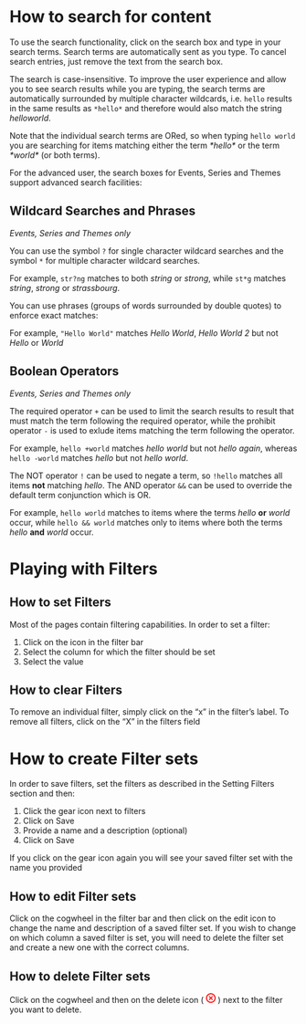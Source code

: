 <!-- Delete icon -->
[icon_delete]:data:image/png;base64,iVBORw0KGgoAAAANSUhEUgAAABEAAAARCAYAAAA7bUf6AAABEklEQVR42q2Uuw4BURRFVYpLoSCYL2PQTTU0vsBXeY14TIyan/Ao6ChQcE6yJTs37phCsTLZ++x7cp+Te9TrNkWhL6yEi/DCdwW/aI+xG/jCUQe6QN13NRlQcCM0hRpqNegNZQZ2Ex+Fp9CF56KrOeTb6n324AQzUDMDAfJnoaRGD0ZCobUwFgx0QYiELWUSjOupiCCaFBjCWwoVIYaeUKYBL1Kxh6hSwAhz+DdqaCjjwT+ouEPkGMzgqjV8y1Y9j9pdxeHLTAqfJVCjRdpMIogGBaa0hLI2gB592ZOZ63R2aGSgDTY7dpzOf+6J0qIbG/5oENKN7aS9nQRr9nAKHnTiejtMK+MrbvO4tP9JnPV/8gansczJeXp0AgAAAABJRU5ErkJggg== "Delete icon"

# How to search for content

To use the search functionality, click on the search box and type in your search terms. Search terms are automatically
sent as you type. To cancel search entries, just remove the text from the search box.

The search is case-insensitive. To improve the user experience and allow you to see search results while you are typing,
the search terms are automatically surrounded by multiple character wildcards, i.e. `hello` results in the same results
as `*hello*` and therefore would also match the string *helloworld*.

Note that the individual search terms are ORed, so when typing `hello world` you are searching for items matching either
the term *\*hello\** or the term *\*world\** (or both terms).

For the advanced user, the search boxes for Events, Series and Themes support advanced search facilities:

## Wildcard Searches and Phrases
*Events, Series and Themes only*

You can use the symbol `?` for single character wildcard searches and the symbol `*` for multiple character wildcard
searches.

For example, `str?ng` matches to both *string* or *strong*, while `st*g` matches *string*, *strong* or *strassbourg*.

You can use phrases (groups of words surrounded by double quotes) to enforce exact matches:

For example, `"Hello World"` matches *Hello World*, *Hello World 2* but not *Hello* or *World*

## Boolean Operators
*Events, Series and Themes only*

The required operator `+` can be used to limit the search results to result that must match the term following the
required operator, while the prohibit operator `-` is used to exlude items matching the term following the operator.

For example, `hello +world` matches *hello world* but not *hello again*, whereas `hello -world` matches *hello* but not
*hello world*.

The NOT operator `!` can be used to negate a term, so `!hello` matches all items **not** matching *hello*. The AND
operator `&&` can be used to override the default term conjunction which is OR.

For example, `hello world` matches to items where the terms *hello* **or** *world* occur, while `hello && world` matches
only to items where both the terms *hello* **and** *world* occur.

# Playing with Filters

## How to set Filters
Most of the pages contain filtering capabilities. In order to set a filter:
1. Click on the icon in the filter bar
1. Select the column for which the filter should be set
1. Select the value

## How to clear Filters
To remove an individual filter, simply click on the “x” in the filter’s label. To remove all filters, click on the “X”
in the filters field

# How to create Filter sets
In order to save filters, set the filters as described in the Setting Filters section and then:

1. Click the gear icon next to filters
1. Click on Save
1. Provide a name and a description (optional)
1. Click on Save

If you click on the gear icon again you will see your saved filter set with the name you provided

## How to edit Filter sets
Click on the cogwheel in the filter bar and then click on the edit icon to change the name and description of a saved
filter set. If you wish to change on which column a saved filter is set, you will need to delete the filter set and
create a new one with the correct columns.

## How to delete Filter sets
Click on the cogwheel and then on the delete icon ( ![icon_delete][] ) next to the filter you want to delete.
